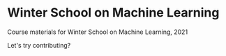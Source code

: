 # Winter School on Machine Learning

Course materials for Winter School on Machine Learning, 2021

Let's try contributing?
